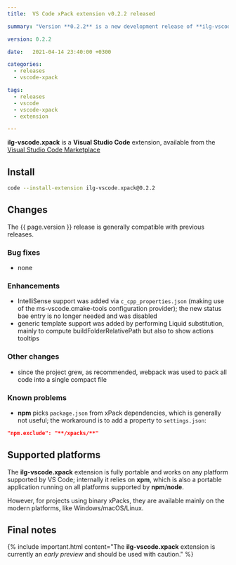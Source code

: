 ```yaml
---
title:  VS Code xPack extension v0.2.2 released

summary: "Version **0.2.2** is a new development release of **ilg-vscode.xpack**; it adds IntelliSense support."

version: 0.2.2

date:   2021-04-14 23:40:00 +0300

categories:
  - releases
  - vscode-xpack

tags:
  - releases
  - vscode
  - vscode-xpack
  - extension

---
```


**ilg-vscode.xpack** is a **Visual Studio Code** extension,
available from the
[Visual Studio Code Marketplace](https://marketplace.visualstudio.com/items?itemName=ilg-vscode.xpack)

## Install

```sh
code --install-extension ilg-vscode.xpack@0.2.2
```

## Changes

The {{ page.version }} release
is generally compatible with previous releases.

### Bug fixes

- none

### Enhancements

- IntelliSense support was added via `c_cpp_properties.json`
(making use of the ms-vscode.cmake-tools configuration provider);
the new status bae entry is no longer needed and was disabled
- generic template support was added by performing Liquid substitution,
mainly to compute buildFolderRelativePath but also to show actions tooltips

### Other changes

- since the project grew, as recommended, webpack was used to pack all code into a single compact file

### Known problems

- **npm** picks `package.json` from xPack dependencies, which is generally
  not useful; the workaround is to add a property to `settings.json`:

```json
"npm.exclude": "**/xpacks/**"
```

## Supported platforms

The **ilg-vscode.xpack** extension is fully portable and works on any
platform supported by VS Code; internally it relies on **xpm**, which
is also a portable application running on all platforms supported
by **npm**/**node**.

However, for projects using binary xPacks, they are available mainly
on the modern platforms, like Windows/macOS/Linux.

## Final notes

{% include important.html content="The **ilg-vscode.xpack** extension
is currently an _early preview_ and should be used with caution." %}
